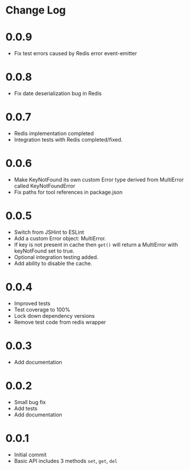 # Change Log

# 0.0.9

* Fix test errors caused by Redis error event-emitter 

# 0.0.8

* Fix date deserialization bug in Redis

# 0.0.7

* Redis implementation completed
* Integration tests with Redis completed/fixed.

# 0.0.6

* Make KeyNotFound its own custom Error type derived from MultiError called KeyNotFoundError
* Fix paths for tool references in package.json

# 0.0.5

* Switch from JSHint to ESLint
* Add a custom Error object: MultiError.
* If key is not present in cache then `get()` will return a MultiError with 
  keyNotFound set to true.
* Optional integration testing added.
* Add ability to disable the cache.

# 0.0.4

* Improved tests
* Test coverage to 100%
* Lock down dependency versions
* Remove test code from redis wrapper

# 0.0.3

* Add documentation

# 0.0.2

* Small bug fix
* Add tests
* Add documentation

# 0.0.1

* Initial commit
* Basic API includes 3 methods `set`, `get`, `del`